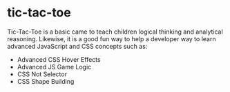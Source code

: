# tic-tac-toe

Tic-Tac-Toe is a basic came to teach children logical thinking and analytical reasoning. Likewise, it is a good fun way to help a developer way to learn advanced JavaScript and CSS concepts such as:

- Advanced CSS Hover Effects
- Advanced JS Game Logic
- CSS Not Selector
- CSS Shape Building
